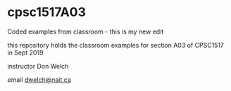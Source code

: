 # cpsc1517A03
Coded examples from classroom - this is my new edit

this repository holds the classroom examples for section A03 of CPSC1517 in Sept 2019

instructor Don Welch

email dwelch@nait.ca

